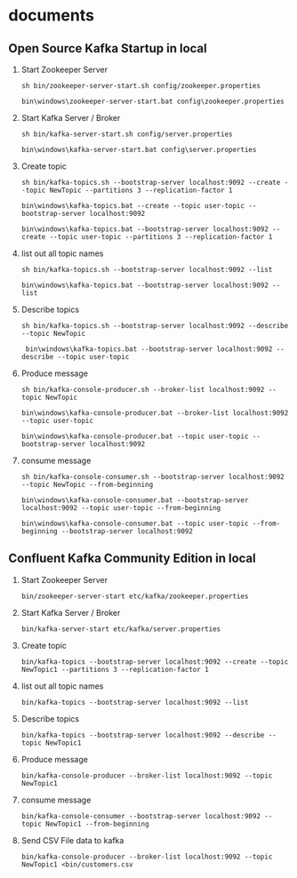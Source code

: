 # documents

## Open Source Kafka Startup in local ##

1. Start Zookeeper Server

    ```sh bin/zookeeper-server-start.sh config/zookeeper.properties```

   ```bin\windows\zookeeper-server-start.bat config\zookeeper.properties```

3. Start Kafka Server / Broker

    ```sh bin/kafka-server-start.sh config/server.properties```

   ```bin\windows\kafka-server-start.bat config\server.properties```

5. Create topic

    ```sh bin/kafka-topics.sh --bootstrap-server localhost:9092 --create --topic NewTopic --partitions 3 --replication-factor 1```

   ```bin\windows\kafka-topics.bat --create --topic user-topic --bootstrap-server localhost:9092```

   ```bin\windows\kafka-topics.bat --bootstrap-server localhost:9092 --create --topic user-topic --partitions 3 --replication-factor 1```

7. list out all topic names

    ``` sh bin/kafka-topics.sh --bootstrap-server localhost:9092 --list ```
   
    ```bin\windows\kafka-topics.bat --bootstrap-server localhost:9092 --list ```

9. Describe topics
  
    ``` sh bin/kafka-topics.sh --bootstrap-server localhost:9092 --describe --topic NewTopic ```

    ``` bin\windows\kafka-topics.bat --bootstrap-server localhost:9092 --describe --topic user-topic```

11. Produce message

    ```sh bin/kafka-console-producer.sh --broker-list localhost:9092 --topic NewTopic```

    ```bin\windows\kafka-console-producer.bat --broker-list localhost:9092 --topic user-topic```

    ```bin\windows\kafka-console-producer.bat --topic user-topic --bootstrap-server localhost:9092```


13. consume message

    ``` sh bin/kafka-console-consumer.sh --bootstrap-server localhost:9092 --topic NewTopic --from-beginning ```

    ```bin\windows\kafka-console-consumer.bat --bootstrap-server localhost:9092 --topic user-topic --from-beginning```

    ```bin\windows\kafka-console-consumer.bat --topic user-topic --from-beginning --bootstrap-server localhost:9092```


## Confluent Kafka Community Edition in local ##

1. Start Zookeeper Server

    ```bin/zookeeper-server-start etc/kafka/zookeeper.properties```

2. Start Kafka Server / Broker

    ```bin/kafka-server-start etc/kafka/server.properties```

3. Create topic

    ```bin/kafka-topics --bootstrap-server localhost:9092 --create --topic NewTopic1 --partitions 3 --replication-factor 1```

4. list out all topic names

    ``` bin/kafka-topics --bootstrap-server localhost:9092 --list ```

5. Describe topics
  
    ``` bin/kafka-topics --bootstrap-server localhost:9092 --describe --topic NewTopic1 ```

6. Produce message

    ```bin/kafka-console-producer --broker-list localhost:9092 --topic NewTopic1```


7. consume message

    ```bin/kafka-console-consumer --bootstrap-server localhost:9092 --topic NewTopic1 --from-beginning ```
    
8. Send CSV File data to kafka    

   ```bin/kafka-console-producer --broker-list localhost:9092 --topic NewTopic1 <bin/customers.csv```
   
   
